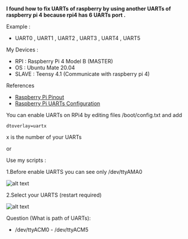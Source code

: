 **I found how to fix UARTs of raspberry by using another UARTs of raspberry pi 4 because rpi4 has 6 UARTs port .**

Example :

 - UART0 , UART1 , UART2 , UART3 , UART4 , UART5

My Devices : 

 - RPI : Raspberry Pi 4 Model B (MASTER)
 - OS : Ubuntu Mate 20.04
 - SLAVE : Teensy 4.1 (Communicate with raspberry pi 4)

References 

 - [Raspberry Pi Pinout][1]
 - [Raspberry Pi UARTs Configuration][2]

You can enable UARTs on RPi4 by editing files /boot/config.txt and add 

    dtoverlay=uartx

x is the number of your UARTs

or

Use my scripts :

1.Before enable UARTS you can see only /dev/ttyAMA0 

 ![alt text](https://i.imgur.com/Eb6KKW6.png)

2.Select your UARTS (restart required)

 ![alt text](https://i.imgur.com/pDndKV4.png)
 







Question (What is path of UARTs): 
 
 - /dev/ttyACM0 - /dev/ttyACM5

  [1]: https://pinout.xyz/pinout/uart
  [2]: https://raspberrypi.stackexchange.com/questions/104464/where-are-%20the-uarts-on-the-raspberry-pi-4
